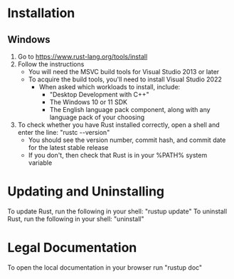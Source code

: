 # Installation
## Windows
1) Go to https://www.rust-lang.org/tools/install
2) Follow the instructions
   * You will need the MSVC build tools for Visual Studio 2013 or later
   * To acquire the build tools, you'll need to install Visual Studio 2022
     * When asked which workloads to install, include:
       * "Desktop Development with C++"
       * The Windows 10 or 11 SDK
       * The English language pack component, along with any language pack of your choosing
3) To check whether you have Rust installed correctly, open a shell and enter the line: "rustc --version"
   * You should see the version number, commit hash, and commit date for the latest stable release
   * If you don't, then check that Rust is in your %PATH% system variable

# Updating and Uninstalling
To update Rust, run the following in your shell: "rustup update"
To uninstall Rust, run the following in your shell: "uninstall"

# Legal Documentation
To open the local documentation in your browser run "rustup doc"
